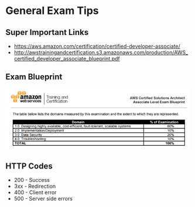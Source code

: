 # General Exam Tips

## Super Important Links

  - https://aws.amazon.com/certification/certified-developer-associate/
  - http://awstrainingandcertification.s3.amazonaws.com/production/AWS_certified_developer_associate_blueprint.pdf

## Exam Blueprint
![alt-text](https://github.com/MathewT/aws-certified-developer/blob/master/images/blue-print-1.png "Exam Question Breakout")

## HTTP Codes
  - 200 - Success
  - 3xx - Redirection
  - 400 - Client error
  - 500 - Server side errors
